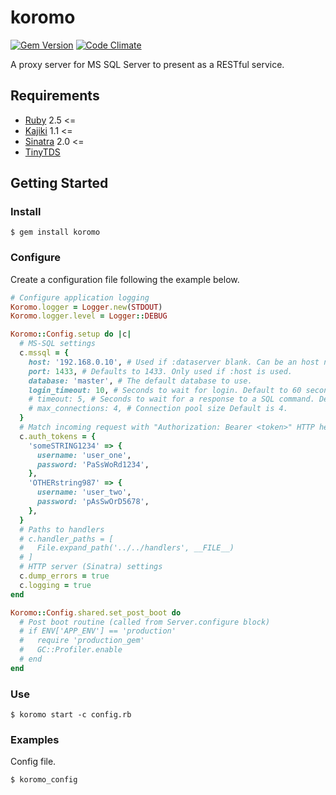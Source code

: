 # koromo

[![Gem Version](https://badge.fury.io/rb/koromo.svg)](https://badge.fury.io/rb/koromo) [![Code Climate](https://codeclimate.com/github/kenjij/koromo/badges/gpa.svg)](https://codeclimate.com/github/kenjij/koromo)

A proxy server for MS SQL Server to present as a RESTful service.

## Requirements

- [Ruby](https://www.ruby-lang.org/) 2.5 <=
- [Kajiki](https://kenjij.github.io/kajiki/) 1.1 <=
- [Sinatra](http://www.sinatrarb.com) 2.0 <=
- [TinyTDS](https://github.com/rails-sqlserver/tiny_tds)

## Getting Started

### Install

```
$ gem install koromo
```

### Configure

Create a configuration file following the example below.

```ruby
# Configure application logging
Koromo.logger = Logger.new(STDOUT)
Koromo.logger.level = Logger::DEBUG

Koromo::Config.setup do |c|
  # MS-SQL settings
  c.mssql = {
    host: '192.168.0.10', # Used if :dataserver blank. Can be an host name or IP.
    port: 1433, # Defaults to 1433. Only used if :host is used.
    database: 'master', # The default database to use.
    login_timeout: 10, # Seconds to wait for login. Default to 60 seconds.
    # timeout: 5, # Seconds to wait for a response to a SQL command. Default 5 seconds.
    # max_connections: 4, # Connection pool size Default is 4.
  }
  # Match incoming request with "Authorization: Bearer <token>" HTTP header
  c.auth_tokens = {
    'someSTRING1234' => {
      username: 'user_one',
      password: 'PaSsWoRd1234',
    },
    'OTHERstring987' => {
      username: 'user_two',
      password: 'pAsSwOrD5678',
    },
  }
  # Paths to handlers
  # c.handler_paths = [
  #   File.expand_path('../../handlers', __FILE__)
  # ]
  # HTTP server (Sinatra) settings
  c.dump_errors = true
  c.logging = true
end

Koromo::Config.shared.set_post_boot do
  # Post boot routine (called from Server.configure block)
  # if ENV['APP_ENV'] == 'production'
  #   require 'production_gem'
  #   GC::Profiler.enable
  # end
end
```

### Use

```
$ koromo start -c config.rb
```

### Examples

Config file.

```
$ koromo_config
```

